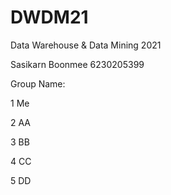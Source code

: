 # DWDM21
Data Warehouse &amp;  Data Mining 2021

Sasikarn Boonmee  6230205399

Group Name:

1 Me

2 AA

3 BB

4 CC

5 DD 
